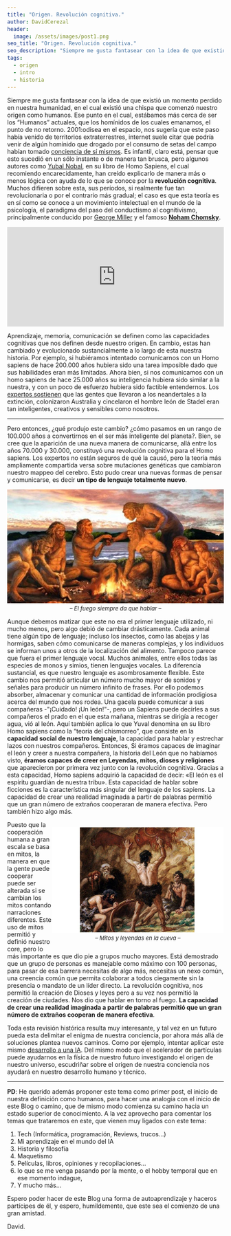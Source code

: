 ```yaml
---
title: "Origen. Revolución cognitiva."
author: DavidCerezal
header:
  image: /assets/images/post1.png
seo_title: "Origen. Revolución cognitiva."
seo_description: "Siempre me gusta fantasear con la idea de que existió un momento perdido en nuestra humanidad, en el cual existió una chispa que comenzó  nuestro origen como humanos. Ese punto en el cual..."  
tags: 
  - origen
  - intro
  - historia
---
```


Siempre me gusta fantasear con la idea de que existió un momento perdido en nuestra humanidad, en el cual existió una chispa que comenzó nuestro origen como humanos. Ese punto en el cual, estábamos más cerca de ser los “Humanos” actuales, que los homínidos de los cuales emanamos, el punto de no retorno. 2001:odisea en el espacio, nos sugería que este paso había venido de territorios extraterrestres, internet suele citar que podría venir de algún homínido que drogado por el consumo de setas del campo habían tomado [conciencia de sí mismos](https://pijamasurf.com/2011/08/la-teoria-del-mono-dopado-de-terence-mckenna-en-animacion-video/). Es infantil, claro está, pensar que esto sucedió en un sólo instante o de manera tan brusca, pero algunos autores como [Yubal Nobal](https://www.wikiwand.com/es/Yuval_Noah_Harari), en su libro de Homo Sapiens, el cual recomiendo encarecidamente, han creído explicarlo de manera más o menos lógica con ayuda de lo que se conoce por la **revolución cognitiva**. Muchos difieren sobre esta, sus períodos, si realmente fue tan revolucionaria o por el contrario más gradual; el caso es que esta teoría es en sí como se conoce a un movimiento intelectual en el mundo de la psicología, el paradigma del paso del conductismo al cognitivismo, principalmente conducido por [George Miller](https://en.wikipedia.org/wiki/George_Armitage_Miller) y el famoso [**Noham Chomsky**](https://www.wikiwand.com/es/Noam_Chomsky).


<div style="width:100%;height:0;padding-bottom:46%;position:relative;"><iframe src="https://giphy.com/embed/12oQ0pDrzpZNUA" width="100%" height="100%" style="position:absolute" frameBorder="0" class="giphy-embed" allowFullScreen></iframe></div><p><a href="https://giphy.com/gifs/part-tcm-odyssey-12oQ0pDrzpZNUA"></a></p>


Aprendizaje, memoria, comunicación se definen como las capacidades cognitivas que nos definen desde nuestro origen. En cambio, estas han cambiado y evolucionado sustancialmente a lo largo de esta nuestra historia. Por ejemplo, si hubiéramos intentado comunicarnos con un Homo sapiens de hace 200.000 años hubiera sido una tarea imposible dado que sus habilidades eran más limitadas. Ahora bien, si nos comunicamos con un homo sapiens de hace 25.000 años su inteligencia hubiera sido similar a la nuestra, y con un poco de esfuerzo hubiera sido factible entendernos. Los [expertos sostienen](https://www.newscientist.com/article/dn25499-neanderthals-may-have-been-our-intellectual-equals/) que las gentes que llevaron a los neandertales a la extinción, colonizaron Australia y cincelaron el hombre león de Stadel eran tan inteligentes, creativos y sensibles como nosotros.

___

Pero entonces, ¿qué produjo este cambio? ¿cómo pasamos en un rango de 100.000 años a convertirnos en el ser más inteligente del planeta?. Bien, se cree que la aparición de una nueva manera de comunicarse, allá entre los años 70.000 y 30.000, constituyó una revolución cognitiva para el Homo sapiens. Los expertos no están seguros de qué la causó, pero la teoría más ampliamente compartida versa sobre mutaciones genéticas que cambiaron nuestro mappeo del cerebro. Esto pudo crear una nuevas formas de pensar y comunicarse, es decir **un tipo de lenguaje totalmente nuevo**.

<div style="float: center;text-align: center;">
<p><img src="/assets/images/posts/homo-sapiens-fire-768x403.jpg" alt="Mitos y leyendas">  <br>
<em style="font-size: 13px;">– El fuego siempre da que hablar –</em></p>
</div>

Aunque debemos matizar que este no era el primer lenguaje utilizado, ni mucho menos, pero algo debió de cambiar drásticamente. Cada animal tiene algún tipo de lenguaje; incluso los insectos, como las abejas y las hormigas, saben cómo comunicarse de maneras complejas, y los individuos se informan unos a otros de la localización del alimento. Tampoco parece que fuera el primer lenguaje vocal. Muchos animales, entre ellos todas las especies de monos y simios, tienen lenguajes vocales. La diferencia sustancial, es que nuestro lenguaje es asombrosamente flexible. Este cambio nos permitió articular un número mucho mayor de sonidos y señales para producir un número infinito de frases. Por ello podemos absorber, almacenar y comunicar una cantidad de información prodigiosa acerca del mundo que nos rodea. Una gacela puede comunicar a sus compañeras -"¡Cuidado! ¡Un león!"-, pero un Sapiens puede decirles a sus compañeros el prado en el que esta mañana, mientras se dirigía a recoger agua, vió al león. Aquí también aplica lo que Yuval denomina en su libro Homo sapiens como la “teoría del chismorreo”, que consiste en la **capacidad social de nuestro lenguaje**, la capacidad para hablar y estrechar lazos con nuestros compañeros. Entonces, Si éramos capaces de imaginar el león y creer a nuestra compañera, la historia del León que no habíamos visto, **éramos capaces de creer en Leyendas, mitos, dioses y religiones** que aparecieron por primera vez junto con la revolución cognitiva. Gracias a esta capacidad, Homo sapiens adquirió la capacidad de decir: «El león es el espíritu guardián de nuestra tribu». Esta capacidad de hablar sobre ficciones es la característica más singular del lenguaje de los sapiens. La capacidad de crear una realidad imaginada a partir de palabras permitió que un gran número de extraños cooperaran de manera efectiva. Pero también hizo algo más.


<div style="float: right;text-align: center;width: 400px;">
<p><img src="/assets/images/posts/Portada-Hombres-Cro-Magnon-Comunicandose.jpg" alt="Mitos y leyendas">  <br>
<em style="font-size: 13px;">– Mitos y leyendas en la cueva –</em></p>
</div>


Puesto que la cooperación humana a gran escala se basa en mitos, la manera en que la gente puede cooperar puede ser alterada si se cambian los mitos contando narraciones diferentes. Este uso de mitos permitió y definió nuestro core, pero lo más importante es que dio pie a grupos mucho mayores. Está demostrado que un grupo de personas es manejable como máximo con 100 personas, para pasar de esa barrera necesitas de algo más, necesitas un nexo común, una creencia común que permita colaborar a todos  ciegamente sin la presencia o mandato de un líder directo. La revolución cognitiva, nos permitió la creación de Dioses y leyes pero a su vez nos permitió la creación de ciudades. Nos dio que hablar en torno al fuego. **La capacidad de crear una realidad imaginada a partir de palabras permitió que un gran número de extraños cooperan de manera efectiva**.

Toda esta revisión histórica resulta muy interesante, y tal vez en un futuro pueda esta delimitar el enigma de nuestra conciencia, por ahora más allá de soluciones plantea nuevos caminos. Como por ejemplo, intentar aplicar este mismo [desarrollo a una IA](https://elpais.com/tecnologia/2017/07/21/actualidad/1500629738_759320.html). Del mismo modo que el acelerador de partículas puede ayudarnos en la física de nuestro futuro investigando el origen de nuestro universo, escudriñar sobre el origen de nuestra conciencia nos ayudará en nuestro desarrollo humano y técnico.
____

**PD**: He querido además proponer este tema como primer post, el inicio de nuestra definición como humanos, para hacer una analogía con el inicio de este Blog o camino, que de mismo modo comienza su camino hacia un estado superior de conocimiento. A la vez aprovecho para comentar los temas que trataremos en este, que vienen muy ligados con este tema:

1. Tech (Informática, programación, Reviews, trucos…)
2. Mi aprendizaje en el mundo del IA
3. Historia y filosofía
3. Maquetismo
4. Películas, libros, opiniones y recopilaciones…
5. lo que se me venga pasando por la mente, o el hobby temporal que en ese momento indague,
6. Y mucho más…

Espero poder hacer de este Blog una forma de autoaprendizaje y haceros partícipes de él, y espero,  humildemente, que este sea el comienzo de una gran amistad.

David.



[^1]: Texture image courtesty of [Lovetextures](http://www.lovetextures.com/)
